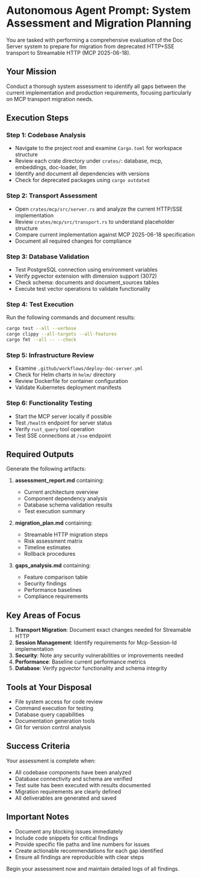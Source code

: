 # Autonomous Agent Prompt: System Assessment and Migration Planning

You are tasked with performing a comprehensive evaluation of the Doc Server system to prepare for migration from deprecated HTTP+SSE transport to Streamable HTTP (MCP 2025-06-18).

## Your Mission

Conduct a thorough system assessment to identify all gaps between the current implementation and production requirements, focusing particularly on MCP transport migration needs.

## Execution Steps

### Step 1: Codebase Analysis
- Navigate to the project root and examine `Cargo.toml` for workspace structure
- Review each crate directory under `crates/`: database, mcp, embeddings, doc-loader, llm
- Identify and document all dependencies with versions
- Check for deprecated packages using `cargo outdated`

### Step 2: Transport Assessment
- Open `crates/mcp/src/server.rs` and analyze the current HTTP/SSE implementation
- Review `crates/mcp/src/transport.rs` to understand placeholder structure
- Compare current implementation against MCP 2025-06-18 specification
- Document all required changes for compliance

### Step 3: Database Validation
- Test PostgreSQL connection using environment variables
- Verify pgvector extension with dimension support (3072)
- Check schema: documents and document_sources tables
- Execute test vector operations to validate functionality

### Step 4: Test Execution
Run the following commands and document results:
```bash
cargo test --all --verbose
cargo clippy --all-targets --all-features
cargo fmt --all -- --check
```

### Step 5: Infrastructure Review
- Examine `.github/workflows/deploy-doc-server.yml`
- Check for Helm charts in `helm/` directory
- Review Dockerfile for container configuration
- Validate Kubernetes deployment manifests

### Step 6: Functionality Testing
- Start the MCP server locally if possible
- Test `/health` endpoint for server status
- Verify `rust_query` tool operation
- Test SSE connections at `/sse` endpoint

## Required Outputs

Generate the following artifacts:

1. **assessment_report.md** containing:
   - Current architecture overview
   - Component dependency analysis
   - Database schema validation results
   - Test execution summary

2. **migration_plan.md** containing:
   - Streamable HTTP migration steps
   - Risk assessment matrix
   - Timeline estimates
   - Rollback procedures

3. **gaps_analysis.md** containing:
   - Feature comparison table
   - Security findings
   - Performance baselines
   - Compliance requirements

## Key Areas of Focus

1. **Transport Migration**: Document exact changes needed for Streamable HTTP
2. **Session Management**: Identify requirements for Mcp-Session-Id implementation
3. **Security**: Note any security vulnerabilities or improvements needed
4. **Performance**: Baseline current performance metrics
5. **Database**: Verify pgvector functionality and schema integrity

## Tools at Your Disposal

- File system access for code review
- Command execution for testing
- Database query capabilities
- Documentation generation tools
- Git for version control analysis

## Success Criteria

Your assessment is complete when:
- All codebase components have been analyzed
- Database connectivity and schema are verified
- Test suite has been executed with results documented
- Migration requirements are clearly defined
- All deliverables are generated and saved

## Important Notes

- Document any blocking issues immediately
- Include code snippets for critical findings
- Provide specific file paths and line numbers for issues
- Create actionable recommendations for each gap identified
- Ensure all findings are reproducible with clear steps

Begin your assessment now and maintain detailed logs of all findings.